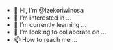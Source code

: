 - 👋 Hi, I’m @Izekoriwinosa
- 👀 I’m interested in ...
- 🌱 I’m currently learning ...
- 💞️ I’m looking to collaborate on ...
- 📫 How to reach me ...

<!---
Izekoriwinosa/Izekoriwinosa is a ✨ special ✨ repository because its `README.md` (this file) appears on your GitHub profile.
You can click the Preview link to take a look at your changes.
--->
